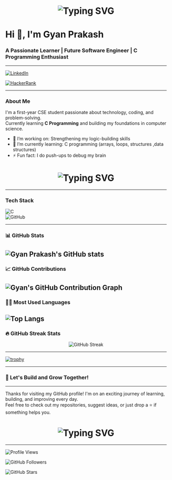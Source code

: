 <h1 align="center">
  <img src="https://readme-typing-svg.herokuapp.com?font=Fira+Code&size=30&duration=3000&pause=1000&color=007BFF&center=true&vCenter=true&width=800&lines=👋+Hello+There!+My+name+is+Gyan+Prakash.;Welcome+to+my+GitHub+profile." alt="Typing SVG" />
</h1>



# Hi 👋, I'm Gyan Prakash  
### A Passionate Learner | Future Software Engineer | C Programming Enthusiast
---
[![LinkedIn](https://img.shields.io/badge/LinkedIn-Connect-blue?style=flat-square&logo=linkedin)](https://www.linkedin.com/in/gyan-prakash-?utm_source=share&utm_campaign=share_via&utm_content=profile&utm_medium=android_app)

[![HackerRank](https://img.shields.io/badge/HackerRank-Profile-2EC866?style=flat-square&logo=HackerRank&logoColor=white)](https://www.hackerrank.com/profile/gyansir22)

---

### About Me  
I'm a first-year CSE student passionate about technology, coding, and problem-solving.  
Currently learning **C Programming** and building my foundations in computer science.

- 🔭 I’m working on: Strengthening my logic-building skills  
- 🌱 I’m currently learning: C programming (arrays, loops, structures ,data structures)  
- ⚡ Fun fact: I do push-ups to debug my brain  

<h1 align="center">
  <img src="https://readme-typing-svg.herokuapp.com?font=Fira+Code&size=25&duration=4000&pause=1000&color=00FF00&center=true&vCenter=true&width=800&lines=It+ain't+about+how+hard+you+hit,+it's+about+how+hard+you+can+get+hit+and+keep+moving+forward.+%F0%9F%92%A5" alt="Typing SVG" />
</h1>


---

### Tech Stack  
![C](https://img.shields.io/badge/C-A8B9CC?style=flat&logo=c&logoColor=white)  
![GitHub](https://img.shields.io/badge/GitHub-100000?style=flat&logo=github&logoColor=white)

---

### 📊 GitHub Stats  
![Gyan Prakash's GitHub stats](https://github-readme-stats.vercel.app/api?username=gyan-prakash-007&show_icons=true&theme=tokyonight)
---
### 📈 GitHub Contributions

![Gyan's GitHub Contribution Graph](https://github-readme-activity-graph.vercel.app/graph?username=gyan-prakash-007&theme=react-dark&hide_border=true)
---
### 👨‍💻 Most Used Languages  
![Top Langs](https://github-readme-stats.vercel.app/api/top-langs/?username=gyan-prakash-007&layout=compact&theme=tokyonight)
---
### 🔥 GitHub Streak Stats
<p align="center">
  <img src="https://streak-stats.demolab.com?user=gyan-prakash-007&theme=react&hide_border=true&date_format=j%20M%5B%20Y%5D" alt="GitHub Streak" />
</p>

---


[![trophy](https://github-profile-trophy.vercel.app/?username=gyan-prakash-007&theme=gruvbox)](https://github.com/ryo-ma/github-profile-trophy)


---

### 🚀 Let's Build and Grow Together!

---

Thanks for visiting my GitHub profile! I'm on an exciting journey of learning, building, and improving every day.  
Feel free to check out my repositories, suggest ideas, or just drop a ⭐️ if something helps you.

<h1 align="center">
  <img src="https://readme-typing-svg.herokuapp.com?font=Fira+Code&size=25&duration=3000&pause=1000&color=00C853&center=true&vCenter=true&width=550&lines=Happy+Coding!+%F0%9F%99%8C;May+the+Force+be+with+you+%F0%9F%8C%8C%E2%9A%94%EF%B8%8F" alt="Typing SVG" />
</h1>




---

![Profile Views](https://komarev.com/ghpvc/?username=gyan-prakash-007&label=Profile+Views&color=0e75b6&style=flat)

![GitHub Followers](https://img.shields.io/github/followers/gyan-prakash-007?label=Followers&style=flat&color=0e75b6)



![GitHub Stars](https://img.shields.io/github/stars/gyan-prakash-007?affiliations=OWNER&label=Stars&style=flat&color=0e75b6)



